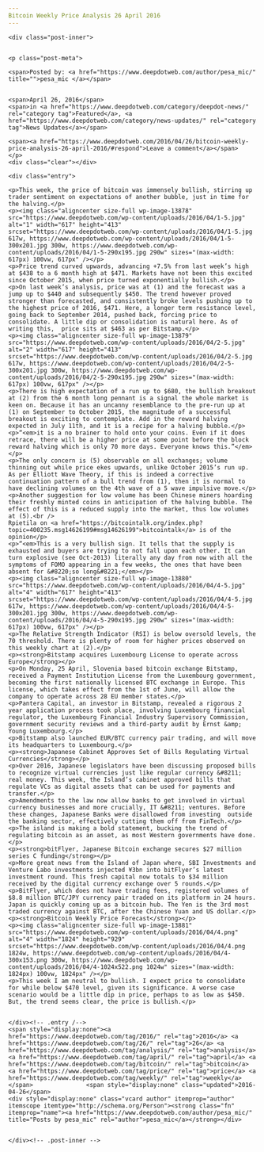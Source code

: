 ```yaml
---
Bitcoin Weekly Price Analysis 26 April 2016
---
```

<article class="post-listing post-13877 post type-post status-publish format-standard has-post-thumbnail hentry category-deepdot-news category-news-updates tag-3336 tag-1858 tag-analysis tag-april tag-bitcoin tag-price tag-weekly">
    
    <div class="post-inner">
    
    
    <p class="post-meta">
    
    <span>Posted by: <a href="https://www.deepdotweb.com/author/pesa_mic/" title="">pesa_mic </a></span>
    
    
    <span>April 26, 2016</span>
    <span>in <a href="https://www.deepdotweb.com/category/deepdot-news/" rel="category tag">Featured</a>, <a href="https://www.deepdotweb.com/category/news-updates/" rel="category tag">News Updates</a></span>
    
    <span><a href="https://www.deepdotweb.com/2016/04/26/bitcoin-weekly-price-analysis-26-april-2016/#respond">Leave a comment</a></span>
    </p>
    <div class="clear"></div>
    
    <div class="entry">
    
    <p>This week, the price of bitcoin was immensely bullish, stirring up trader sentiment on expectations of another bubble, just in time for the halving.</p>
    <p><img class="aligncenter size-full wp-image-13878" src="https://www.deepdotweb.com/wp-content/uploads/2016/04/1-5.jpg" alt="1" width="617" height="413" srcset="https://www.deepdotweb.com/wp-content/uploads/2016/04/1-5.jpg 617w, https://www.deepdotweb.com/wp-content/uploads/2016/04/1-5-300x201.jpg 300w, https://www.deepdotweb.com/wp-content/uploads/2016/04/1-5-290x195.jpg 290w" sizes="(max-width: 617px) 100vw, 617px" /></p>
    <p>Price trend curved upwards, advancing +7.5% from last week’s high at $438 to a 6 month high at $471. Markets have not been this excited since October 2015, when price turned exponentially bullish.</p>
    <p>On last week’s analysis, price was at (1) and the forecast was a jump up to $440 and subsequently $450. The trend however proved stronger than forecasted, and consistently broke levels pushing up to the highest price of 2016, $471. Here, a longer term resistance level, going back to September 2014, pushed back, forcing price to consolidate. A little dip or consolidation is natural here. As of writing this,  price sits at $463 as per Bitstamp.</p>
    <p><img class="aligncenter size-full wp-image-13879" src="https://www.deepdotweb.com/wp-content/uploads/2016/04/2-5.jpg" alt="2" width="617" height="413" srcset="https://www.deepdotweb.com/wp-content/uploads/2016/04/2-5.jpg 617w, https://www.deepdotweb.com/wp-content/uploads/2016/04/2-5-300x201.jpg 300w, https://www.deepdotweb.com/wp-content/uploads/2016/04/2-5-290x195.jpg 290w" sizes="(max-width: 617px) 100vw, 617px" /></p>
    <p>There is high expectation of a run up to $680, the bullish breakout at (2) from the 6 month long pennant is a signal the whole market is keen on. Because it has an uncanny resemblance to the pre-run up at (1) on September to October 2015, the magnitude of a successful breakout is exciting to contemplate. Add in the reward halving expected in July 11th, and it is a recipe for a halving bubble.</p>
    <p>“<em>it is a no brainer to hold onto your coins. Even if it does retrace, there will be a higher price at some point before the block reward halving which is only 70 more days. Everyone knows this.”</em></p>
    <p>The only concern is (5) observable on all exchanges; volume thinning out while price ekes upwards, unlike October 2015’s run up. As per Elliott Wave Theory, if this is indeed a corrective continuation pattern of a bull trend from (1), then it is normal to have declining volumes on the 4th wave of a 5 wave impulsive move.</p>
    <p>Another suggestion for low volume has been Chinese miners hoarding their freshly minted coins in anticipation of the halving bubble. The effect of this is a reduced supply into the market, thus low volumes at (5).<br />
    Rpietila on <a href="https://bitcointalk.org/index.php?topic=400235.msg14626199#msg14626199">bitcointalk</a> is of the opinion</p>
    <p>“<em>This is a very bullish sign. It tells that the supply is exhausted and buyers are trying to not fall upon each other. It can turn explosive (see Oct-2013) literally any day from now with all the symptoms of FOMO appearing in a few weeks, the ones that have been absent for &#8220;so long&#8221;</em></p>
    <p><img class="aligncenter size-full wp-image-13880" src="https://www.deepdotweb.com/wp-content/uploads/2016/04/4-5.jpg" alt="4" width="617" height="413" srcset="https://www.deepdotweb.com/wp-content/uploads/2016/04/4-5.jpg 617w, https://www.deepdotweb.com/wp-content/uploads/2016/04/4-5-300x201.jpg 300w, https://www.deepdotweb.com/wp-content/uploads/2016/04/4-5-290x195.jpg 290w" sizes="(max-width: 617px) 100vw, 617px" /></p>
    <p>The Relative Strength Indicator (RSI) is below oversold levels, the 70 threshold. There is plenty of room for higher prices observed on this weekly chart at (2).</p>
    <p><strong>Bitstamp acquires Luxembourg License to operate across Europe</strong></p>
    <p>On Monday, 25 April, Slovenia based bitcoin exchange Bitstamp, received a Payment Institution License from the Luxembourg government, becoming the first nationally licensed BTC exchange in Europe. This license, which takes effect from the 1st of June, will allow the company to operate across 28 EU member states.</p>
    <p>Pantera Capital, an investor in Bitstamp, revealed a rigorous 2 year application process took place, involving Luxembourg financial regulator, the Luxembourg Financial Industry Supervisory Commission, government security reviews and a third-party audit by Ernst &amp; Young Luxembourg.</p>
    <p>Bitstamp also launched EUR/BTC currency pair trading, and will move its headquarters to Luxembourg.</p>
    <p><strong>Japanese Cabinet Approves Set of Bills Regulating Virtual Currencies</strong></p>
    <p>Over 2016, Japanese legislators have been discussing proposed bills to recognize virtual currencies just like regular currency &#8211; real money. This week, the Island’s cabinet approved bills that regulate VCs as digital assets that can be used for payments and transfer.</p>
    <p>Amendments to the law now allow banks to get involved in virtual currency businesses and more crucially, IT &#8211; ventures. Before these changes, Japanese Banks were disallowed from investing  outside the banking sector, effectively cutting them off from FinTech.</p>
    <p>The island is making a bold statement, bucking the trend of regulating bitcoin as an asset, as most Western governments have done.</p>
    <p><strong>bitFlyer, Japanese Bitcoin exchange secures $27 million series C funding</strong></p>
    <p>More great news from the Island of Japan where, SBI Investments and Venture Labo investments injected ¥3bn into bitFlyer’s latest investment round. This fresh capital now totals to $34 million received by the digital currency exchange over 5 rounds.</p>
    <p>BitFlyer, which does not have trading fees, registered volumes of $8.8 million BTC/JPY currency pair traded on its platform in 24 hours. Japan is quickly coming up as a bitcoin hub. The Yen is the 3rd most traded currency against BTC, after the Chinese Yuan and US dollar.</p>
    <p><strong>Bitcoin Weekly Price Forecast</strong></p>
    <p><img class="aligncenter size-full wp-image-13881" src="https://www.deepdotweb.com/wp-content/uploads/2016/04/4.png" alt="4" width="1824" height="929" srcset="https://www.deepdotweb.com/wp-content/uploads/2016/04/4.png 1824w, https://www.deepdotweb.com/wp-content/uploads/2016/04/4-300x153.png 300w, https://www.deepdotweb.com/wp-content/uploads/2016/04/4-1024x522.png 1024w" sizes="(max-width: 1824px) 100vw, 1824px" /></p>
    <p>This week I am neutral to bullish. I expect price to consolidate for while below $470 level, given its significance. A worse case scenario would be a little dip in price, perhaps to as low as $450. But, the trend seems clear, the price is bullish.</p>
    
    
    </div><!-- .entry /-->
    <span style="display:none"><a href="https://www.deepdotweb.com/tag/2016/" rel="tag">2016</a> <a href="https://www.deepdotweb.com/tag/26/" rel="tag">26</a> <a href="https://www.deepdotweb.com/tag/analysis/" rel="tag">analysis</a> <a href="https://www.deepdotweb.com/tag/april/" rel="tag">april</a> <a href="https://www.deepdotweb.com/tag/bitcoin/" rel="tag">bitcoin</a> <a href="https://www.deepdotweb.com/tag/price/" rel="tag">price</a> <a href="https://www.deepdotweb.com/tag/weekly/" rel="tag">weekly</a></span>				<span style="display:none" class="updated">2016-04-26</span>
    <div style="display:none" class="vcard author" itemprop="author" itemscope itemtype="http://schema.org/Person"><strong class="fn" itemprop="name"><a href="https://www.deepdotweb.com/author/pesa_mic/" title="Posts by pesa_mic" rel="author">pesa_mic</a></strong></div>
    
    
    </div><!-- .post-inner -->
</article><!-- .post-listing -->

